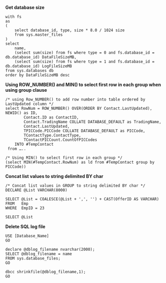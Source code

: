 **Get database size**

    with fs
    as
    (
        select database_id, type, size * 8.0 / 1024 size
        from sys.master_files
    )
    select 
        name,
        (select sum(size) from fs where type = 0 and fs.database_id = db.database_id) DataFileSizeMB,
        (select sum(size) from fs where type = 1 and fs.database_id = db.database_id) LogFileSizeMB
    from sys.databases db
    order by DataFileSizeMB desc


**Using ROW_NUMBER() and MIN() to select first row in each group when using group clause**

    /* using Row_NUMBER() to add row number into table ordered by LastUpdated column */ 
    select RowNum = ROW_NUMBER() OVER(ORDER BY Contact.LastUpdated),  NEWID() as ID, 
    		Contact.ID as ContactID, 
    		Contact.TradingName COLLATE DATABASE_DEFAULT as TradingName, 
    		Contact.LastUpdated, 
    		TPICCode.PICCode COLLATE DATABASE_DEFAULT as PICCode, 
    		TContactType.ContactType,
    		TContactPICCount.CountOfPICCodes
    	INTO #TempContact
     from …..
    
    /* Using MIN() to select first row in each group */
    (select MIN(#TempContact.RowNum) as ld from #TempContact group by PICCode))

**Concat list values to string delimited BY char**

    /* Concat list values in GROUP to string delimited BY char */
    DECLARE @List VARCHAR(8000)
    
    SELECT @List = COALESCE(@List + ',', '') + CAST(OfferID AS VARCHAR)
    FROM   Emp
    WHERE  EmpID = 23
    
    SELECT @List

 **Delete SQL log file**

    USE [Database_Name]
    GO
    
    declare @dblog_filename nvarchar(2000);
    SELECT @dblog_filename = name  
    FROM sys.database_files;  
    GO  
    
    dbcc shrinkfile(@dblog_filename,1);
    GO

<!--stackedit_data:
eyJoaXN0b3J5IjpbLTEzNDYyMDM1NThdfQ==
-->